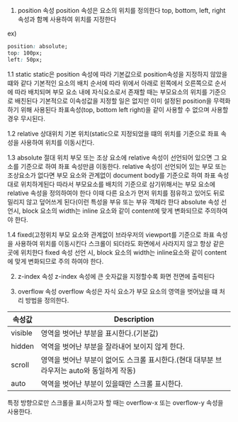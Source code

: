 1. position 속성
position 속성은 요소의 위치를 정의한다 top, bottom, left, right 속성과 함꼐 사용하여 위치를 지정한다

ex)
```css
position: absolute;
top: 100px;
left: 50px;
```

1.1 static
static은 position 속성에 따라 기본값으로 position속성을 지정하지 않았을 떄와 같다
기본적인 요소의 배치 순서에 따라 위에서 아래로 왼쪽에서 오른쪽으로 순서에 따라 배치되며 부모 요소 내에 자식요소로서 존재할 때는
부모요소의 위치를 기준으로 배친된다
기본적으로 이속성값을 지정할 일은 없지만 이미 설정된 position을 무력화하기 위해 사용된다
좌표속성(top, bottom left right)을 같이 사용할 수 없으며 사용할 경우 무시된다.

1.2 relative 상대위치
기본 위치(static으로 지정되었을 떄의 위치를 기준으로 좌표 속성을 사용하여 위치를 이동시킨다.

1.3 absolute 절대 위치
부모 또는 조상 요소에 relative 속성이 선언되어 있으면 그 요소를 기준으로 하여 좌표 속성만큼 이동한다.
relative 속성이 선언되어 있는 부모 또는 조상요소가 없다면 부모 요소와 관계없이 document body를 기준으로 하여 좌표 속성대로
위치하게된다
따라서 부모요소를 배치의 기준으로 삼기위해서는 부모 요소에 relative 속성을 정의하여야 한다
이때 다른 요소가 먼저 위치를 점유하고 있어도 뒤로 밀리지 않고 덮어쓰게 된다(이런 특성을 부유 또는 부유 객체라 한다
absolute 속성 선언시, block 요소의 width는 inline 요소와 같이 content에 맞게 변화되므로 주의하여야 한다.

1.4 fixed(고정위치
부모 요소와 관계없이 브라우저의 viewport를 기준으로 좌표 속성을 사용하여 위치를 이동시킨다
스크롤이 되더라도 화면에서 사라지지 않고 항상 같은 곳에 위치한다
fixed 속성 선언 시, block 요소의 width는 inline요소와 같이 content에 맞게 변화되므로 주의 하여야 한다.

2. z-index 속성
z-index 속성에 큰 숫자값을 지정할수록 화면 전면에 출력된다

3. overflow 속성
overflow 속성은 자식 요소가 부모 요소의 영역을 벗어났을 떄 처리 방법을 정의한다.

속성값 | Description
---- | ------------
visible | 영역을 벗어난 부분을 표시한다.(기본값)
hidden | 역역을 벗어난 부분을 잘라내어 보이지 않게 한다.
scroll | 영역을 벗어난 부분이 없어도 스크롤 표시한다.(현대 대부분 브라우저는 auto와 동일하게 작동)
auto | 역역을 벗어난 부분이 있을때만 스크롤 표시한다.

특정 방향으로만 스크롤을 표시하고자 할 때는 overflow-x 또는 overflow-y 속성을 사용한다.

